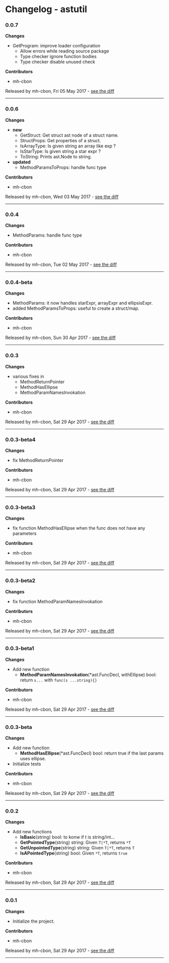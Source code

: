 # Changelog - astutil

### 0.0.7

__Changes__

- GetProgram: improve loader configuration
  - Allow errors while reading source package
  - Type checker ignore function bodies
  - Type checker disable unused check



__Contributors__

- mh-cbon

Released by mh-cbon, Fri 05 May 2017 -
[see the diff](https://github.com/mh-cbon/astutil/compare/0.0.6...0.0.7#diff)
______________

### 0.0.6

__Changes__

- __new__
  - GetStruct: Get struct ast node of a struct name.
  - StructProps: Get properties of a struct.
  - IsArrayType: Is given string an array like exp ?
  - IsStarType: Is given string a star expr ?
  - ToString: Prints ast.Node to string.
- __updated__
  - MethodParamsToProps: handle func type





__Contributors__

- mh-cbon

Released by mh-cbon, Wed 03 May 2017 -
[see the diff](https://github.com/mh-cbon/astutil/compare/0.0.4...0.0.6#diff)
______________

### 0.0.4

__Changes__

- MethodParams: handle func type

__Contributors__

- mh-cbon

Released by mh-cbon, Tue 02 May 2017 -
[see the diff](https://github.com/mh-cbon/astutil/compare/0.0.4-beta...0.0.4#diff)
______________

### 0.0.4-beta

__Changes__

- MethodParams: it now handles starExpr, arrayExpr and ellipsisExpr.
- added MethodParamsToProps: useful to create a struct/map.

__Contributors__

- mh-cbon

Released by mh-cbon, Sun 30 Apr 2017 -
[see the diff](https://github.com/mh-cbon/astutil/compare/0.0.3...0.0.4-beta#diff)
______________

### 0.0.3

__Changes__

- various fixes in
  - MethodReturnPointer
  - MethodHasEllipse
  - MethodParamNamesInvokation





__Contributors__

- mh-cbon

Released by mh-cbon, Sat 29 Apr 2017 -
[see the diff](https://github.com/mh-cbon/astutil/compare/0.0.3-beta4...0.0.3#diff)
______________

### 0.0.3-beta4

__Changes__

- fix MethodReturnPointer

__Contributors__

- mh-cbon

Released by mh-cbon, Sat 29 Apr 2017 -
[see the diff](https://github.com/mh-cbon/astutil/compare/0.0.3-beta3...0.0.3-beta4#diff)
______________

### 0.0.3-beta3

__Changes__

- fix function MethodHasEllipse when the func does not have any parameters

__Contributors__

- mh-cbon

Released by mh-cbon, Sat 29 Apr 2017 -
[see the diff](https://github.com/mh-cbon/astutil/compare/0.0.3-beta2...0.0.3-beta3#diff)
______________

### 0.0.3-beta2

__Changes__

- fix function MethodParamNamesInvokation

__Contributors__

- mh-cbon

Released by mh-cbon, Sat 29 Apr 2017 -
[see the diff](https://github.com/mh-cbon/astutil/compare/0.0.3-beta1...0.0.3-beta2#diff)
______________

### 0.0.3-beta1

__Changes__

- Add new function
  - __MethodParamNamesInvokation__(*ast.FuncDecl, withEllipse) bool: return `s...` with `func(s ...string){}`





__Contributors__

- mh-cbon

Released by mh-cbon, Sat 29 Apr 2017 -
[see the diff](https://github.com/mh-cbon/astutil/compare/0.0.3-beta...0.0.3-beta1#diff)
______________

### 0.0.3-beta

__Changes__

- Add new function
  - __MethodHasEllipse__(*ast.FuncDecl) bool: return true if the last params uses ellipse.
- Initialize tests

__Contributors__

- mh-cbon

Released by mh-cbon, Sat 29 Apr 2017 -
[see the diff](https://github.com/mh-cbon/astutil/compare/0.0.2...0.0.3-beta#diff)
______________

### 0.0.2

__Changes__

- Add new functions
  - __IsBasic__(string) bool: to konw if t is string/int...
  - __GetPointedType__(string) string: Given `T|*T`, returns `*T`
  - __GetUnpointedType__(string) string: Given `T|*T`, returns `T`
  - __IsAPointedType__(string) bool: Given `*T`, returns `true`





__Contributors__

- mh-cbon

Released by mh-cbon, Sat 29 Apr 2017 -
[see the diff](https://github.com/mh-cbon/astutil/compare/0.0.1...0.0.2#diff)
______________

### 0.0.1

__Changes__

- Initialize the project.

__Contributors__

- mh-cbon

Released by mh-cbon, Sat 29 Apr 2017 -
[see the diff](https://github.com/mh-cbon/astutil/compare/128ad89fb09c52948212c066b986977f43a2c8c1...0.0.1#diff)
______________


